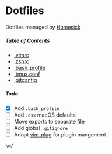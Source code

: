 # Dotfiles
Dotfiles managed by [Homesick](https://github.com/technicalpickles/homesick)

##### Table of Contents

- [.vimrc](https://github.com/Ghosh/dotfiles/blob/master/home/.vimrc)
- [.zshrc](https://github.com/Ghosh/dotfiles/blob/master/home/.zshrc)
- [.bash_profile](https://github.com/Ghosh/dotfiles/blob/master/home/.bash_profile)
- [.tmux.conf](https://github.com/Ghosh/dotfiles/blob/master/home/.tmux.conf)
- [.gitconfig](https://github.com/Ghosh/dotfiles/blob/master/home/.gitconfig)

##### Todo
- [x] Add `.bash_profile`
- [ ] Add `.osx` macOS defaults
- [ ] Move exports to separate file
- [ ] Add global `.gitignore`
- [ ] Adopt [vim-plug](https://github.com/junegunn/vim-plug) for plugin mangement

```
\m/
```
